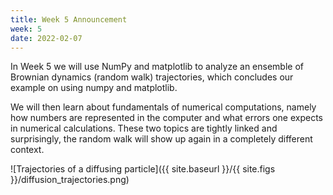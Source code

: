 ```yaml
---
title: Week 5 Announcement
week: 5
date: 2022-02-07
---
```


In Week 5 we will use NumPy and matplotlib to analyze an ensemble of
Brownian dynamics (random walk) trajectories, which concludes our
example on using numpy and matplotlib.

We will then learn about fundamentals of numerical computations,
namely how numbers are represented in the computer and what errors one
expects in numerical calculations. These two topics are tightly
linked and surprisingly, the random walk will show up again in a
completely different context.

![Trajectories of a diffusing particle]({{ site.baseurl }}/{{ site.figs
  }}/diffusion_trajectories.png) 


